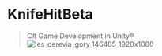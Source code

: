 # KnifeHitBeta
 
> C# Game Development in Unity®
![les_derevia_gory_146485_1920x1080](https://user-images.githubusercontent.com/90797620/160846018-1bddc6c0-97c0-45cd-bd12-e4203f200433.jpg)
